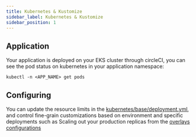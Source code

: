 ```yaml
---
title: Kubernetes & Kustomize
sidebar_label: Kubernetes & Kustomize
sidebar_position: 1
---
```


## Application
Your application is deployed on your EKS cluster through circleCI, you can see the pod status on kubernetes in your application namespace:
```
kubectl -n <APP_NAME> get pods
```
## Configuring
You can update the resource limits in the [kubernetes/base/deployment.yml][base-deployment], and control fine-grain customizations based on environment and specific deployments such as Scaling out your production replicas from the [overlays configurations][env-prod]


[base-cronjob]: https://github.com/commitdev/zero-backend-node/tree/main/templates/kubernetes/base/cronjob.yml
[base-deployment]: https://github.com/commitdev/zero-backend-node/tree/main/templates/kubernetes/base/deployment.yml
[env-prod]: https://github.com/commitdev/zero-backend-node/tree/main/templates/kubernetes/overlays/production/deployment.yml
[circleci-details]: https://github.com/commitdev/zero-backend-node/tree/main/templates/.circleci/README.md
